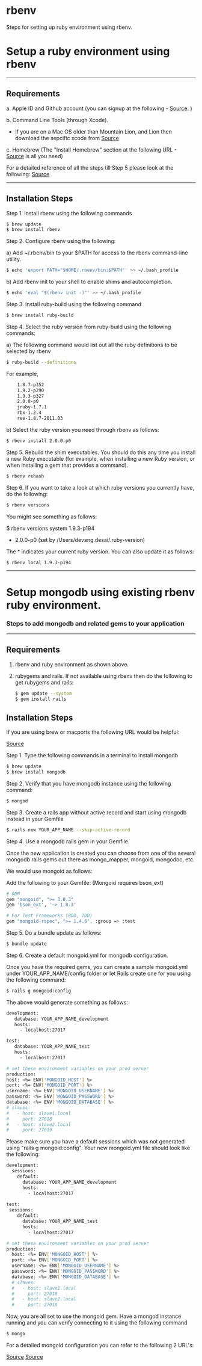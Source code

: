 rbenv
===========

Steps for setting up ruby environment using rbenv.

# Setup a ruby environment using rbenv

* * *

## Requirements

a. Apple ID and Github account (you can signup at the following - [Source](https://github.com/signup). )

b. Command Line Tools (through Xcode).
   
- If you are on a Mac OS older than Mountain Lion, and Lion then download 
  the sepcific xcode from [Source](https://developer.apple.com/xcode/)

c. Homebrew (The "Install Homebrew" section at the following URL - [Source](http://mxcl.github.io/homebrew/) is all you need)

For a detailed reference of all the steps till Step 5 please look at the following:
[Source](http://www.moncefbelyamani.com/how-to-install-xcode-homebrew-git-rvm-ruby-on-mac/)
* * *

## Installation Steps

Step 1. Install rbenv using the following commands
  
  ~~~ sh
  $ brew update
  $ brew install rbenv
  ~~~

Step 2. Configure rbenv using the following:

  a) Add ~/.rbenv/bin to your $PATH for access to the rbenv command-line utility.
  
  ~~~ sh
  $ echo 'export PATH="$HOME/.rbenv/bin:$PATH"' >> ~/.bash_profile
  ~~~

  b) Add rbenv init to your shell to enable shims and autocompletion.
  ~~~ sh
  $ echo 'eval "$(rbenv init -)"' >> ~/.bash_profile
  ~~~
  
Step 3. Install ruby-build using the following command

  ~~~ sh
  $ brew install ruby-build
  ~~~
  
Step 4. Select the ruby version from ruby-build using the following commands:
  
  a) The following command would list out all the ruby definitions to be selected by rbenv
  
  ~~~ sh
  $ ruby-build --definitions
  ~~~
  
  For example,
  ~~~ sh
      1.8.7-p352
      1.9.2-p290
      1.9.3-p327
      2.0.0-p0
      jruby-1.7.1
      rbx-1.2.4
      ree-1.8.7-2011.03
   ~~~
   
  b) Select the ruby version you need through rbenv as follows:
  
  ~~~ sh
  $ rbenv install 2.0.0-p0
  ~~~
  
Step 5. Rebuild the shim executables. You should do this any time you
   install a new Ruby executable (for example, when installing a new
   Ruby version, or when installing a gem that provides a command).

   ~~~ sh
   $ rbenv rehash
   ~~~

Step 6. If you want to take a look at which ruby versions you currently have, do the following: 

   ~~~ sh
   $ rbenv versions
   ~~~

You might see something as follows:

$ rbenv versions
  system
  1.9.3-p194
* 2.0.0-p0 (set by /Users/devang.desai/.ruby-version)
   
The * indicates your current ruby version. You can also update it as follows:

   ~~~ sh
   $ rbenv local 1.9.3-p194
   ~~~

* * *

# Setup mongodb using existing rbenv ruby environment.
### Steps to add mongodb and related gems to your application

* * *

## Requirements

1. rbenv and ruby environment as shown above.

2. rubygems and rails. If not available using rbenv then do the following to get rubygems and rails:
   
   ~~~ sh
   $ gem update --system
   $ gem install rails
   ~~~

## Installation Steps

If you are using brew or macports the following URL would be helpful:

[Source](http://docs.mongodb.org/manual/tutorial/install-mongodb-on-os-x/)

Step 1. Type the following commands in a terminal to install mongodb

   ~~~ sh
   $ brew update
   $ brew install mongodb
   ~~~

Step 2. Verify that you have mongodb instance using the following command:

   ~~~ sh
   $ mongod
   ~~~   

Step 3. Create a rails app without active record and start using mongodb instead in your Gemfile

   ~~~ sh
   $ rails new YOUR_APP_NAME --skip-active-record
   ~~~

Step 4. Use a mongodb rails gem in your Gemfile 

Once the new application is created you can choose from one of the several mongodb rails gems out there 
as mongo_mapper, mongoid, mongodoc, etc.

We would use mongoid as follows:

Add the following to your Gemfile:
(Mongoid requires bson_ext)

   ~~~ sh
   # ODM
   gem "mongoid", ">= 3.0.3"
   gem 'bson_ext', '~> 1.8.3'
   
   # For Test Frameworks (BDD, TDD)
   gem "mongoid-rspec", ">= 1.4.6", :group => :test
   ~~~   

Step 5. Do a bundle update as follows:

   ~~~ sh
   $ bundle update
   ~~~   

Step 6. Create a default mongoid.yml for mongodb configuration.

Once you have the required gems, you can create a sample mongoid.yml under YOUR_APP_NAME/config folder or 
let Rails create one for you using the following command:

   ~~~ sh
   $ rails g mongoid:config
   ~~~   

The above would generate something as follows:

   ~~~ sh
   development:
      database: YOUR_APP_NAME_development
      hosts:
        - localhost:27017
   
   test:
      database: YOUR_APP_NAME_test
      hosts:
        - localhost:27017
   
# set these environment variables on your prod server
production:
  host: <%= ENV['MONGOID_HOST'] %>
  port: <%= ENV['MONGOID_PORT'] %>
  username: <%= ENV['MONGOID_USERNAME'] %>
  password: <%= ENV['MONGOID_PASSWORD'] %>
  database: <%= ENV['MONGOID_DATABASE'] %>
  # slaves:
  #   - host: slave1.local
  #     port: 27018
  #   - host: slave2.local
  #     port: 27019

   ~~~   

Please make sure you have a default sessions which was not generated using "rails g mongoid:config". Your new mongoid.yml
file should look like the following:

~~~ sh
development:
  sessions:
    default:
      database: YOUR_APP_NAME_development
      hosts:
        - localhost:27017
   
test:
 sessions:
    default:
      database: YOUR_APP_NAME_test
      hosts:
        - localhost:27017

# set these environment variables on your prod server
production:
  host: <%= ENV['MONGOID_HOST'] %>
  port: <%= ENV['MONGOID_PORT'] %>
  username: <%= ENV['MONGOID_USERNAME'] %>
  password: <%= ENV['MONGOID_PASSWORD'] %>
  database: <%= ENV['MONGOID_DATABASE'] %>
  # slaves:
  #   - host: slave1.local
  #     port: 27018
  #   - host: slave2.local
  #     port: 27019

   ~~~   

Now, you are all set to use the mongoid gem. Have a mongod instance running and you can verify connecting to it
using the following command

   ~~~ sh
   $ mongo
   ~~~   
   
For a detailed mongoid configuration you can refer to the following 2 URL's:

[Source](http://mongoid.org/en/mongoid/docs/installation.html)
[Source](http://docs.mongodb.org/manual/tutorial/install-mongodb-on-os-x/)
